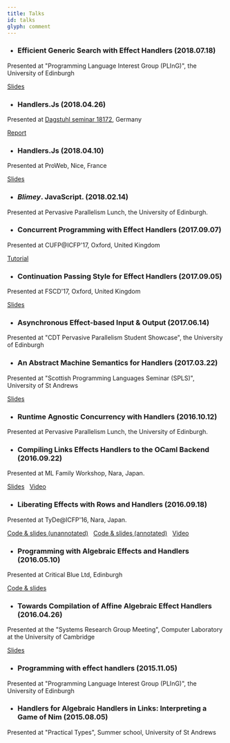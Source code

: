 ```yaml
---
title: Talks
id: talks
glyph: comment
---
```


* ### Efficient Generic Search with Effect Handlers (2018.07.18)
<p>Presented at "Programming Language Interest Group (PLInG)", the University of Edinburgh</p>
<p><span class="fa fa-file-pdf-o" aria-hidden="true"> <a href="./talks/pling2018_efficient-generic-search.pdf"> Slides</a></span></p>

* ### Handlers.Js (2018.04.26)
<p>Presented at <a href="https://www.dagstuhl.de/en/program/calendar/semhp/?semnr=18172">Dagstuhl seminar 18172</a>, Germany</p>
<p><span class="fa fa-file-pdf-o" aria-hidden="true"> <a href="http://dx.doi.org/10.4230/DagRep.8.4.104"> Report</a></span></p>

* ### Handlers.Js (2018.04.10)
<p>Presented at ProWeb, Nice, France</p>
<p><span class="fa fa-file-pdf-o" aria-hidden="true"> <a href="./talks/proweb2018-04_handlers-js.pdf"> Slides</a></span></p>

* ### *Blimey*. JavaScript. (2018.02.14)
<p>Presented at Pervasive Parallelism Lunch, the University of Edinburgh.</p>

* ### Concurrent Programming with Effect Handlers (2017.09.07)
<p>Presented at CUFP@ICFP'17, Oxford, United Kingdom</p>
<p><span class="fa fa-github" aria-hidden="true"> <a href="https://github.com/ocamllabs/ocaml-effects-tutorial"> Tutorial</a></span></p>

* ### Continuation Passing Style for Effect Handlers (2017.09.05)
<p>Presented at FSCD'17, Oxford, United Kingdom</p>
<p><span class="fa fa-file-pdf-o" aria-hidden="true"> <a href="./talks/fscd2017-09_cps-handlers.pdf"> Slides</a></span></p>

* ### Asynchronous Effect-based Input &amp; Output (2017.06.14)
<p>Presented at "CDT Pervasive Parallelism Student Showcase", the University of Edinburgh</p>

* ### An Abstract Machine Semantics for Handlers (2017.03.22)
<p>Presented at "Scottish Programming Languages Seminar (SPLS)", University of St Andrews</p>
<p><span class="fa fa-file-pdf-o" aria-hidden="true"> <a href="./talks/ams_spls2017-03.pdf"> Slides</a></span></p>

* ### Runtime Agnostic Concurrency with Handlers (2016.10.12)
<p>Presented at Pervasive Parallelism Lunch, the University of Edinburgh.</p>

* ### Compiling Links Effects Handlers to the OCaml Backend (2016.09.22)
<p>Presented at ML Family Workshop, Nara, Japan.</p>
<p><span class="fa fa-file-pdf-o" aria-hidden="true"> <a href="./talks/ml2016-09.pdf"> Slides</a></span>&nbsp;&nbsp;<span class="fa fa-file-video-o" aria-hidden="true"> <a href="https://www.youtube.com/watch?v=PvOvjilEQEc"> Video</a></span></p>

* ### Liberating Effects with Rows and Handlers (2016.09.18)
<p>Presented at TyDe@ICFP'16, Nara, Japan.</p>
<p><span class="fa fa-file-code-o" aria-hidden="true"> <a href="./talks/tyde_slides2016_09.links"> Code &amp; slides (unannotated)</a></span>&nbsp;&nbsp;<span class="fa fa-file-code-o" aria-hidden="true"> <a href="./talks/tyde_ant_slides2016_09.links"> Code &amp; slides (annotated)</a></span>&nbsp;&nbsp;<span class="fa fa-file-video-o" aria-hidden="true"> <a href="https://youtu.be/nsHtaC_SfIU?list=PLnqUlCo055hUFzMkHyGOvOc0jNbv_bd26"> Video</a></span></p>

* ### Programming with Algebraic Effects and Handlers (2016.05.10)
<p>Presented at Critical Blue Ltd, Edinburgh</p>
<p><span class="fa fa-file-code-o" aria-hidden="true"> <a href="./talks/critblue2016-05.links"> Code &amp; slides</a></span></p>

* ### Towards Compilation of Affine Algebraic Effect Handlers (2016.04.26)
<p>Presented at the "Systems Research Group Meeting", Computer Laboratory at the University of Cambridge</p>
<p><span class="fa fa-file-pdf-o" aria-hidden="true"> <a href="./talks/ocl2016-04.pdf"> Slides</a></span></p>

* ### Programming with effect handlers (2015.11.05)
<p>Presented at "Programming Language Interest Group (PLInG)", the University of Edinburgh</p>

* ### Handlers for Algebraic Handlers in Links: Interpreting a Game of Nim (2015.08.05)
<p>Presented at "Practical Types", Summer school, University of St Andrews</p>
